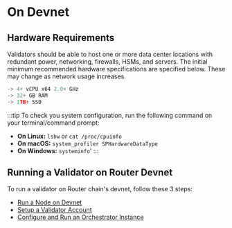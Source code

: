 # On Devnet

## Hardware Requirements
Validators should be able to host one or more data center locations with redundant power, networking, firewalls, HSMs, and servers. The initial minimum recommended hardware specifications are specified below. These may change as network usage increases.

```jsx
-> 4+ vCPU x64 2.0+ GHz
-> 32+ GB RAM
-> 1TB+ SSD
```

:::tip
To check you system configuration, run the following command on your terminal/command prompt:
- **On Linux:** `lshw` or `cat /proc/cpuinfo`
- **On macOS:** `system_profiler SPHardwareDataType`
- **On Windows:** `systeminfo`'
:::

## Running a Validator on Router Devnet
To run a validator on Router chain's devnet, follow these 3 steps:
- [Run a Node on Devnet](./on-devnet/run-a-node)
- [Setup a Validator Account](./on-devnet/setup-a-validator-account)
- [Configure and Run an Orchestrator Instance](./on-devnet/configure-and-run-an-orchestrator-instance)



